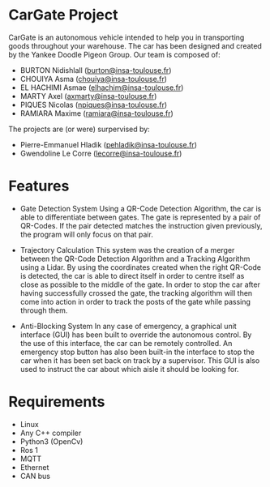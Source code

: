# CarGate Project

CarGate is an autonomous vehicle intended to help you in transporting goods throughout your warehouse.
The car has been designed and created by the Yankee Doodle Pigeon Group. Our team is composed of:
- BURTON Nidishlall (burton@insa-toulouse.fr)
- CHOUIYA Asma  (chouiya@insa-toulouse.fr)
- EL HACHIMI Asmae  (elhachim@insa-toulouse.fr)
- MARTY Axel  (axmarty@insa-toulouse.fr)
- PIQUES Nicolas  (npiques@insa-toulouse.fr)
- RAMIARA Maxime (ramiara@insa-toulouse.fr)

The projects are (or were) surpervised by:
- Pierre-Emmanuel Hladik (pehladik@insa-toulouse.fr)
- Gwendoline Le Corre (lecorre@insa-toulouse.fr)

# Features 
- Gate Detection System
Using a QR-Code Detection Algorithm, the car is able to differentiate between gates. The gate is represented by a pair of QR-Codes. If the pair detected matches the instruction given previously, the program will only focus on that pair.

- Trajectory Calculation
This system was the creation of a merger between the QR-Code Detection Algorithm and a Tracking Algorithm using a Lidar. By using the coordinates created when the right QR-Code is detected, the car is able to direct itself in order to centre itself as close as possible to the middle of the gate. 
In order to stop the car after having successfully crossed the gate, the tracking algorithm will then come into action in order to track the posts of the gate while passing through them. 

- Anti-Blocking System
In any case of emergency, a graphical unit interface (GUI) has been built to override the autonomous control. By the use of this interface, the car can be remotely controlled. An emergency stop button has also been built-in the interface to stop the car when it has been set back on track by a supervisor. 
This GUI is also used to instruct the car about which aisle it should be looking for.


# Requirements
- Linux
- Any C++ compiler
- Python3 (OpenCv)
- Ros 1
- MQTT
- Ethernet
- CAN bus






